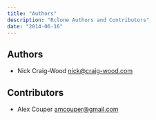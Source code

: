 ```yaml
---
title: "Authors"
description: "Rclone Authors and Contributors"
date: "2014-06-16"
---
```


Authors
-------

  * Nick Craig-Wood <nick@craig-wood.com>

Contributors
------------

  * Alex Couper <amcouper@gmail.com>
